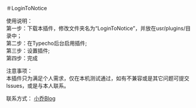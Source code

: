 ＃LoginToNotice

使用说明：<br>
第一步：下载本插件，修改文件夹名为“LoginToNotice”，并放在usr/plugins/目录中；<br>
第二步：在Typecho后台启用插件;<br>
第三步：设置插件;<br>
第四步：完成<br>

注意事项：<br>
本插件只为满足个人需求，仅在本机测试通过，如有不兼容或是其它问题可提交Issues，或是与本人联系。

联系方式：
<a href="https://iqdw.cc/">小乔Blog</a>
